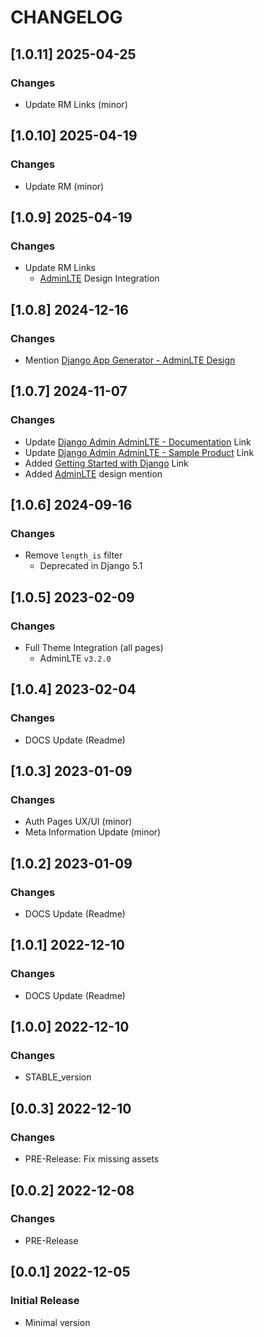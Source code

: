# CHANGELOG

## [1.0.11] 2025-04-25
### Changes

- Update RM Links (minor)

## [1.0.10] 2025-04-19
### Changes

- Update RM (minor)

## [1.0.9] 2025-04-19
### Changes

- Update RM Links
  - [AdminLTE](https://app-generator.dev/product/adminlte/) Design Integration

## [1.0.8] 2024-12-16
### Changes

- Mention [Django App Generator - AdminLTE Design](https://app-generator.dev/tools/django-generator/adminlte/)

## [1.0.7] 2024-11-07
### Changes

- Update [Django Admin AdminLTE - Documentation](https://app-generator.dev/docs/products/django-libs/theme-adminlte.html) Link
- Update [Django Admin AdminLTE - Sample Product](https://app-generator.dev/product/adminlte/django/) Link
- Added [Getting Started with Django](https://app-generator.dev/docs/technologies/django/index.html) Link
- Added [AdminLTE](https://app-generator.dev/docs/templates/bootstrap/adminlte.html) design mention

## [1.0.6] 2024-09-16
### Changes

- Remove `length_is` filter
  - Deprecated in Django 5.1

## [1.0.5] 2023-02-09
### Changes

- Full Theme Integration (all pages)
  - AdminLTE `v3.2.0`

## [1.0.4] 2023-02-04
### Changes

- DOCS Update (Readme)

## [1.0.3] 2023-01-09
### Changes

- Auth Pages UX/UI (minor)
- Meta Information Update (minor)

## [1.0.2] 2023-01-09
### Changes

- DOCS Update (Readme)

## [1.0.1] 2022-12-10
### Changes

- DOCS Update (Readme)

## [1.0.0] 2022-12-10
### Changes

- STABLE_version

## [0.0.3] 2022-12-10
### Changes

- PRE-Release: Fix missing assets

## [0.0.2] 2022-12-08
### Changes

- PRE-Release

## [0.0.1] 2022-12-05
### Initial Release

- Minimal version
